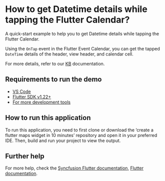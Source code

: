 # How to get Datetime details while tapping the Flutter Calendar?

A quick-start example to help you to get Datetime details while tapping the Flutter Calendar.

Using the `OnTap` event in the Flutter Event Calendar, you can get the tapped `DateTime` details of the header, view header, and calendar cell.

For more details, refer to our [KB](https://www.syncfusion.com/kb/10998/how-to-get-datetime-details-while-tapping-the-flutter-calendar) documentation.

## Requirements to run the demo
* [VS Code](https://code.visualstudio.com/download)
* [Flutter SDK v1.22+](https://flutter.dev/docs/development/tools/sdk/overview)
* [For more development tools](https://flutter.dev/docs/development/tools/devtools/overview)

## How to run this application
To run this application, you need to first clone or download the ‘create a flutter maps widget in 10 minutes’ repository and open it in your preferred IDE. Then, build and run your project to view the output.

## Further help
For more help, check the [Syncfusion Flutter documentation](https://help.syncfusion.com/flutter/introduction/overview),
 [Flutter documentation](https://flutter.dev/docs/get-started/install).